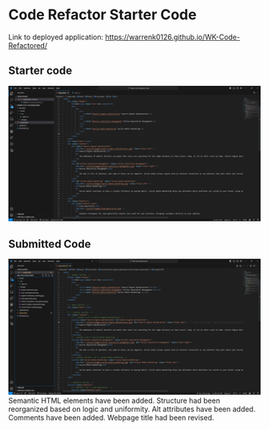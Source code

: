 # Code Refactor Starter Code
Link to deployed application: https://warrenk0126.github.io/WK-Code-Refactored/
## Starter code
![Starter code](./assets/images/before.png)
## Submitted Code
![Submission](./assets/images/after.png)
Semantic HTML elements have been added.
Structure had been reorganized based on logic and uniformity.
Alt attributes have been added.
Comments have been added.
Webpage title had been revised.
